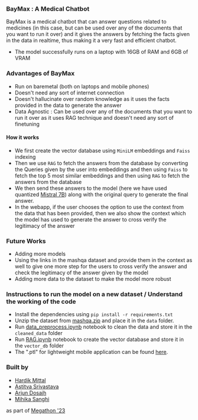### BayMax : A Medical Chatbot
BayMax is a medical chatbot that can answer questions related to medicines (in this case, but can be used over any of the documents that you want to run it over) and it gives the answers by fetching the facts given in the data in realtime, thus making it a very fast and efficient chatbot.

* The model successfully runs on a laptop with 16GB of RAM and 6GB of VRAM

### Advantages of BayMax
* Run on baremetal (both on laptops and mobile phones)
* Doesn't need any sort of internet connection
* Doesn't hallucinate over random knowledge as it uses the facts provided in the data to generate the answer
* Data Agnostic : Can be used over any of the documents that you want to run it over as it uses RAG technique and doesn't need any sort of finetuning

#### How it works
* We first create the vector database using `MiniLM` embeddings and `Faiss` indexing
* Then we use `RAG` to fetch the answers from the database by converting the Queries given by the user into embeddings and then using `Faiss` to fetch the top 5 most similar embeddings and then using `RAG` to fetch the answers from the database
* We then send these answers to the model (here we have used quantized [Mistral 7B](https://huggingface.co/TheBloke/Mistral-7B-Instruct-v0.1-GPTQ))  along with the original query to generate the final answer.
* In the webapp, if the user chooses the option to use the context from the data that has been provided, then we also show the context which the model has used to generate the answer to cross verify the legitimacy of the answer


### Future Works
* Adding more models
* Using the links in the mashqa dataset and provide them in the context as well to give one more step for the users to cross verify the answer and check the legitimacy of the answer given by the model
* Adding more data to the dataset to make the model more robust


### Instructions to run the model on a new dataset / Understand the working of the code

* Install the dependencies using `pip install -r requirements.txt`
* Unzip the dataset from [mashqa.zip](./Dataset/mashqa.zip) and place it in the `data` folder.
* Run [data_preprocess.ipynb](./data_preprocess.ipynb) notebook to clean the data and store it in the `cleaned_data` folder
* Run [RAG.ipynb](./RAG.ipynb) notebook to create the vector database and store it in the `vector_db` folder
* The ".ptl" for lightweight mobile application can be found [here](https://drive.google.com/file/d/1YlTLDonBXmDm8kre2zM8fTlrvOWgtwhE/view?usp=sharing).
### Built by
* [Hardik Mittal](https://github.com/mhardik003)
* [Astitva Srivastava](https://github.com/AstitvaSri)
* [Arjun Dosajh](https://github.com/arjundosajh)
* [Mihika Sanghi](https://github.com/mihikasanghi)

as part of [Megathon '23](https://megathon.in/)
